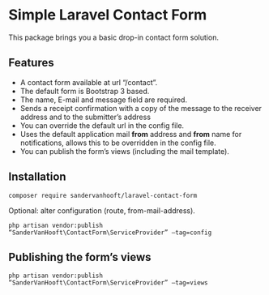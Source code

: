# Simple Laravel Contact Form

This package brings you a basic drop-in contact form solution.

## Features
- A contact form available at url “/contact”.
- The default form is Bootstrap 3 based.
- The name, E-mail and message field are required.
- Sends a receipt confirmation with a copy of the message to the receiver address and to the submitter’s address
- You can override the default url in the config file.
- Uses the default application mail __from__ address and __from__ name for notifications, allows this to be overridden in the config file.
- You can publish the form’s views (including the mail template).

## Installation

```
composer require sandervanhooft/laravel-contact-form
```

Optional: alter configuration (route, from-mail-address).
```
php artisan vendor:publish “SanderVanHooft\ContactForm\ServiceProvider” —tag=config
```

## Publishing the form’s views
```
php artisan vendor:publish “SanderVanHooft\ContactForm\ServiceProvider” —tag=views
```
